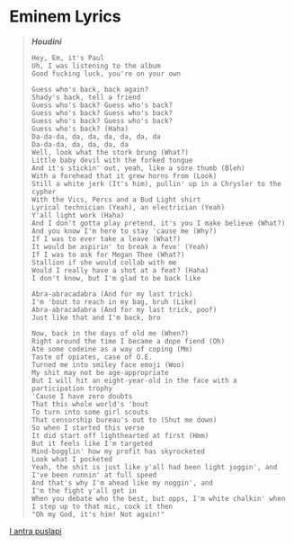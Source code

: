 
# Eminem Lyrics


> ***Houdini***
>```
> Hey, Em, it's Paul
> Uh, I was listening to the album
> Good fucking luck, you're on your own
>
> Guess who's back, back again?
> Shady's back, tell a friend
> Guess who's back? Guess who's back?
> Guess who's back? Guess who's back?
> Guess who's back? Guess who's back?
> Guess who's back? (Haha)
> Da-da-da, da, da, da, da, da, da
> Da-da-da, da, da, da, da
> Well, look what the stork brung (What?)
> Little baby devil with the forked tongue
> And it's stickin' out, yeah, like a sore thumb (Bleh)
> With a forehead that it grew horns from (Look)
> Still a white jerk (It's him), pullin' up in a Chrysler to the cypher
> With the Vics, Percs and a Bud Light shirt
> Lyrical technician (Yeah), an electrician (Yeah)
> Y'all light work (Haha)
> And I don't gotta play pretend, it's you I make believe (What?)
> And you know I'm here to stay 'cause me (Why?)
> If I was to ever take a leave (What?)
> It would be aspirin' to break a feve' (Yeah)
> If I was to ask for Megan Thee (What?)
> Stallion if she would collab with me
> Would I really have a shot at a feat? (Haha)
> I don't know, but I'm glad to be back like
>
> Abra-abracadabra (And for my last trick)
> I'm 'bout to reach in my bag, bruh (Like)
> Abra-abracadabra (And for my last trick, poof)
> Just like that and I'm back, bro
> 
> Now, back in the days of old me (When?)
> Right around the time I became a dope fiend (Oh)
> Ate some codeine as a way of coping (Mm)
> Taste of opiates, case of O.E.
> Turned me into smiley face emoji (Woo)
> My shit may not be age-appropriate
> But I will hit an eight-year-old in the face with a participation trophy
> 'Cause I have zero doubts
> That this whole world's 'bout
> To turn into some girl scouts
> That censorship bureau's out to (Shut me down)
> So when I started this verse
> It did start off lighthearted at first (Hmm)
> But it feels like I'm targeted
> Mind-bogglin' how my profit has skyrocketed
> Look what I pocketed
> Yeah, the shit is just like y'all had been light joggin', and
> I've been runnin' at full speed
> And that's why I'm ahead like my noggin', and
> I'm the fight y'all get in
> When you debate who the best, but opps, I'm white chalkin' when
> I step up to that mic, cock it then
> "Oh my God, it's him! Not again!"
>```


[I antra puslapi](psl2.md)
